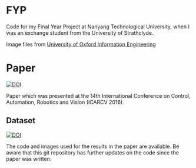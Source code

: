 # FYP

Code for my Final Year Project at Nanyang Technological University, when I was an exchange student from the University of Strathclyde.

Image files from [University of Oxford Information Engineering](http://www.robots.ox.ac.uk/~vgg/research/affine/)

# Paper

[![DOI](https://zenodo.org/badge/doi/10.1109/ICARCV.2016.7838649.svg)](http://dx.doi.org/10.1109/ICARCV.2016.7838649)

Paper which was presented at the 14th International Conference on Control, Automation, Robotics and Vision (ICARCV 2016).

## Dataset

[![DOI](https://zenodo.org/badge/doi/10.15129/49a1861e-706d-474b-b46b-90e6bea49cf3.svg)](http://dx.doi.org/10.15129/49a1861e-706d-474b-b46b-90e6bea49cf3)

The code and images used for the results in the paper are available.
Be aware that this git repository has further updates on the code since the paper was written.